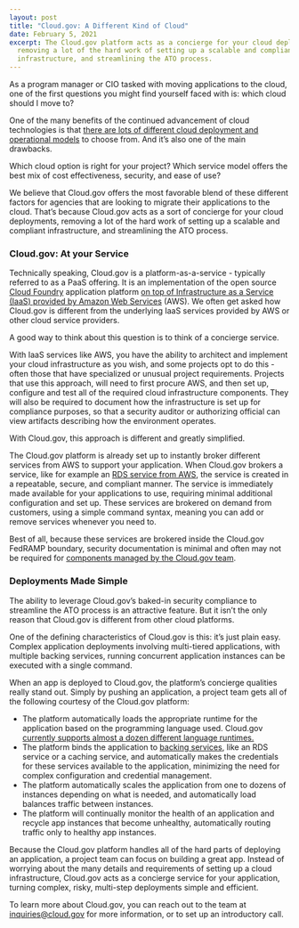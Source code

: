 ```yaml
---
layout: post
title: "Cloud.gov: A Different Kind of Cloud"
date: February 5, 2021
excerpt: The Cloud.gov platform acts as a concierge for your cloud deployments,
  removing a lot of the hard work of setting up a scalable and compliant
  infrastructure, and streamlining the ATO process.
---
```

As a program manager or CIO tasked with moving applications to the cloud, one of the first questions you might find yourself faced with is: which cloud should I move to?

One of the many benefits of the continued advancement of cloud technologies is that [there are lots of different cloud deployment and operational models](https://bluexp.netapp.com/blog/cvo-blg-cloud-computing-deployment-models-and-architectures) to choose from. And it’s also one of the main drawbacks. 

Which cloud option is right for your project? Which service model offers the best mix of cost effectiveness, security, and ease of use? 

We believe that Cloud.gov offers the most favorable blend of these different factors for agencies that are looking to migrate their applications to the cloud. That’s because Cloud.gov acts as a sort of concierge for your cloud deployments, removing a lot of the hard work of setting up a scalable and compliant infrastructure, and streamlining the ATO process.

### Cloud.gov: At your Service

Technically speaking, Cloud.gov is a platform-as-a-service - typically referred to as a PaaS offering. It is an implementation of the open source [Cloud Foundry](https://www.cloudfoundry.org/) application platform [on top of Infrastructure as a Service (IaaS) provided by Amazon Web Services](https://cloud.gov/docs/technology/iaas/) (AWS). We often get asked how Cloud.gov is different from the underlying IaaS services provided by AWS or other cloud service providers.

A good way to think about this question is to think of a concierge service.

With IaaS services like AWS, you have the ability to architect and implement your cloud infrastructure as you wish, and some projects opt to do this - often those that have specialized or unusual project requirements. Projects that use this approach, will need to first procure AWS, and then set up, configure and test all of the required cloud infrastructure components. They will also be required to document how the infrastructure is set up for compliance purposes, so that a security auditor or authorizing official can view artifacts describing how the environment operates.

With Cloud.gov, this approach is different and greatly simplified. 

The Cloud.gov platform is already set up to instantly broker different services from AWS to support your application. When Cloud.gov brokers a service, like for example an [RDS service from AWS](https://aws.amazon.com/rds/), the service is created in a repeatable, secure, and compliant manner. The service is immediately made available for your applications to use, requiring minimal additional configuration and set up. These services are brokered on demand from customers, using a simple command syntax, meaning you can add or remove services whenever you need to.

Best of all, because these services are brokered inside the Cloud.gov FedRAMP boundary, security documentation is minimal and often may not be required for [components managed by the Cloud.gov team](https://cloud.gov/docs/overview/fedramp-tracker/#how-you-can-use-this-p-ato).

### Deployments Made Simple

The ability to leverage Cloud.gov’s baked-in security compliance to streamline the ATO process is an attractive feature. But it isn’t the only reason that Cloud.gov is different from other cloud platforms.

One of the defining characteristics of Cloud.gov is this: it’s just plain easy. Complex application deployments involving multi-tiered applications, with multiple backing services, running concurrent application instances can be executed with a single command.

When an app is deployed to Cloud.gov, the platform’s concierge qualities really stand out. Simply by pushing an application, a project team gets all of the following courtesy of the Cloud.gov platform:

* The platform automatically loads the appropriate runtime for the application based on the programming language used. Cloud.gov [currently supports almost a dozen different language runtimes.](https://cloud.gov/docs/overview/portfolio-analysis/)
* The platform binds the application to [backing services](https://cloud.gov/docs/services/intro/), like an RDS service or a caching service, and automatically makes the credentials for these services available to the application, minimizing the need for complex configuration and credential management.
* The platform automatically scales the application from one to dozens of instances depending on what is needed, and automatically load balances traffic between instances. 
* The platform will continually monitor the health of an application and recycle app instances that become unhealthy, automatically routing traffic only to healthy app instances.

Because the Cloud.gov platform handles all of the hard parts of deploying an application, a project team can focus on building a great app. Instead of worrying about the many details and requirements of setting up a cloud infrastructure, Cloud.gov acts as a concierge service for your application, turning complex, risky, multi-step deployments simple and efficient.

To learn more about Cloud.gov, you can reach out to the team at [inquiries@cloud.gov](mailto:inquiries@cloud.gov) for more information, or to set up an introductory call.
